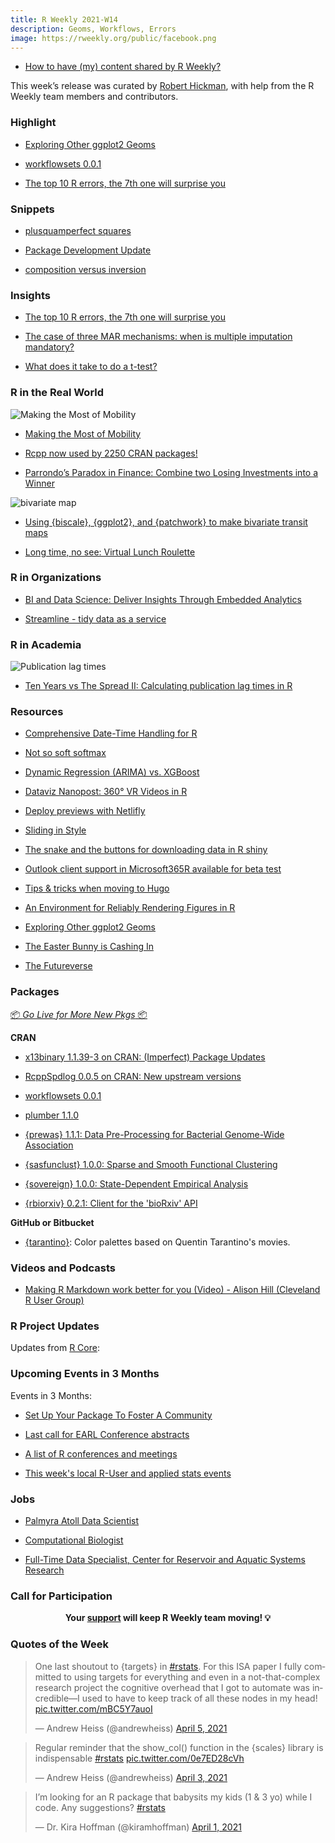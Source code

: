 ```yaml
---
title: R Weekly 2021-W14
description: Geoms, Workflows, Errors
image: https://rweekly.org/public/facebook.png
---
```


+ [How to have (my) content shared by R Weekly?](https://github.com/rweekly/rweekly.org#how-to-have-my-content-shared-by-r-weekly)

This week’s release was curated by [Robert Hickman](https://twitter.com/robwhickman?lang=en), with help from the R Weekly team members and contributors.

###  Highlight

+ [Exploring Other ggplot2 Geoms](https://ivelasq.rbind.io/blog/other-geoms/)

+ [workflowsets 0.0.1](https://www.tidyverse.org/blog/2021/03/workflowsets-0-0-1/)

+ [The top 10 R errors, the 7th one will surprise you](https://rtask.thinkr.fr/the-top-10-r-mistakes-the-7th-one-will-surprise-you/)

### Snippets

+ [plusquamperfect squares](https://xianblog.wordpress.com/2021/04/02/plusquamperfect-squares/)

+ [Package Development Update](https://coolbutuseless.github.io/2021/04/01/package-development-update/)

+ [composition versus inversion](https://xianblog.wordpress.com/2021/03/31/composition-versus-inversion/)

### Insights

+ [The top 10 R errors, the 7th one will surprise you](https://rtask.thinkr.fr/the-top-10-r-mistakes-the-7th-one-will-surprise-you/)

+ [The case of three MAR mechanisms: when is multiple imputation mandatory?](https://www.rdatagen.net/post/2021-03-30-some-cases-where-imputing-missing-data-matters/)

+ [What does it take to do a t-test?](https://rviews.rstudio.com/2021/03/29/what-does-it-take-to-do-a-t-test/)

### R in the Real World

![Making the Most of Mobility](https://raw.githubusercontent.com/rweekly/image/master/2021-04-05/rweeklymobilityscaled.png)

+ [Making the Most of Mobility](https://datawookie.dev/blog/2021/04/making-the-most-of-mobility/)

+ [Rcpp now used by 2250 CRAN packages!](http://dirk.eddelbuettel.com/blog/2021/03/31#rcpp_2250_packages)

+ [Parrondo’s Paradox in Finance: Combine two Losing Investments into a Winner](https://blog.ephorie.de/parrondos-paradox-in-finance-combine-two-losing-investments-into-a-winner)

![bivariate map](https://raw.githubusercontent.com/rweekly/image/master/2021-04-05/rweeklybivariate.png)

+ [Using {biscale}, {ggplot2}, and {patchwork} to make bivariate transit maps](https://ctompkins.netlify.app/post/bivariate_transit_map/)

+ [Long time, no see: Virtual Lunch Roulette](https://staff.math.su.se/hoehle/blog/2021/04/04/socialsamp.html)

###  R in Organizations

+ [BI and Data Science: Deliver Insights Through Embedded Analytics](https://blog.rstudio.com/2021/04/01/bi-and-data-science-deliver-insights-through-embedded-analytics/)

+ [Streamline - tidy data as a service](https://simplystatistics.org/2021/03/31/streamline-data-science/)

###  R in Academia

![Publication lag times](https://raw.githubusercontent.com/rweekly/image/master/2021-04-05/rweeklypublication.png)

+ [Ten Years vs The Spread II: Calculating publication lag times in R](https://quantixed.org/2021/04/04/ten-years-vs-the-spread-ii-calculating-publication-lag-times-in-r/)

###  Resources

+ [Comprehensive Date-Time Handling for R](https://www.tidyverse.org/blog/2021/03/clock-0-1-0/)

+ [Not so soft softmax](https://www.optionstocksmachines.com/post/2021-03-24-neural-nets-3/)

+ [Dynamic Regression (ARIMA) vs. XGBoost](https://datageeek.com/2021/04/01/dynamic-regression-arima-vs-xgboost/)

+ [Dataviz Nanopost: 360° VR Videos in R](https://www.tylermw.com/vr-videos-in-r/)

+ [Deploy previews with Netlifly](https://www.pipinghotdata.com/posts/2021-04-01-deploy-previews-with-netlifly)

+ [Sliding in Style](https://www.garrickadenbuie.com/talk/sliding-in-style-south-coast-ma/)

+ [The snake and the buttons for downloading data in R shiny](https://r-critique.com/the_snake_and_the_buttons_for_downloading_data_in_R_shiny)

+ [Outlook client support in Microsoft365R available for beta test](https://blog.revolutionanalytics.com/2021/03/outlook-client-in-microsoft365r-beta.html)

+ [Tips & tricks when moving to Hugo](https://www.jumpingrivers.com/blog/moving-to-hugo-tips-tricks-optimisation/)

+ [An Environment for Reliably Rendering Figures in R](https://datawookie.dev/blog/2021/03/docker-image-for-rendering-figures-in-r/)

+ [Exploring Other ggplot2 Geoms](https://ivelasq.rbind.io/blog/other-geoms/)

+ [The Easter Bunny is Cashing In](https://datawookie.dev/blog/2021/04/the-easter-bunny-is-cashing-in/)

+ [The Futureverse](https://www.futureverse.org/)

###  Packages

<p class="added-hostname"><a href="https://rweekly.org/live" target="_blank" class="externalLink">📦 <i>Go Live for More New Pkgs</i> 📦</a></p>

**CRAN**

+ [x13binary 1.1.39-3 on CRAN: (Imperfect) Package Updates](http://dirk.eddelbuettel.com/blog/2021/03/30#x13binary_1.1.39-3)

+ [RcppSpdlog 0.0.5 on CRAN: New upstream versions](http://dirk.eddelbuettel.com/blog/2021/03/28#rcppspdlog_0.0.5)

+ [workflowsets 0.0.1](https://www.tidyverse.org/blog/2021/03/workflowsets-0-0-1/)

+ [plumber 1.1.0](https://blog.rstudio.com/2021/03/29/plumber-v1-1-0/)

+ [{prewas} 1.1.1: Data Pre-Processing for Bacterial Genome-Wide Association](https://cran.r-project.org/package=prewas)

+ [{sasfunclust} 1.0.0: Sparse and Smooth Functional Clustering](https://cran.r-project.org/package=sasfunclust)

+ [{sovereign} 1.0.0: State-Dependent Empirical Analysis](https://cran.r-project.org/package=sovereign)

+ [{rbiorxiv} 0.2.1: Client for the 'bioRxiv' API](https://cran.r-project.org/package=rbiorxiv)

**GitHub or Bitbucket**

+ [{tarantino}](https://github.com/rexarski/tarantino): Color palettes based on Quentin Tarantino's movies.

###  Videos and Podcasts

+ [Making R Markdown work better for you (Video) - Alison Hill (Cleveland R User Group)](https://youtu.be/sxYE0BY1mdc)

<!--<div class="post-more-begin></div><div class="post-more-end"></div>-->

###  R Project Updates

Updates from [R Core](http://developer.r-project.org/blosxom.cgi/R-devel/NEWS):

###  Upcoming Events in 3 Months

Events in 3 Months:

+ [Set Up Your Package To Foster A Community](https://ropensci.org/commcalls/apr2021-pkg-community/)

+ [Last call for EARL Conference abstracts](https://www.mango-solutions.com/last-call-for-earl-conference-abstracts/)

+ [A list of R conferences and meetings](https://jumpingrivers.github.io/meetingsR/events.html)

+ [This week's local R-User and applied stats events](https://community.rstudio.com/c/irl)

### Jobs

+ [Palmyra Atoll Data Scientist](https://recruit.ap.ucsb.edu/JPF01968)

+ [Computational Biologist](https://www.r-users.com/jobs/computational-biologist/)

+ [Full-Time Data Specialist, Center for Reservoir and Aquatic Systems Research](https://sites.baylor.edu/powersresearchgroup/data-specialist/)

###  Call for Participation

<p class="hide-support added-hostname support-rweekly" style="text-align: center;font-weight: bold;">Your <a class="non-visited externalLink" href="https://www.patreon.com/rweekly" onclick="pas(this)">support</a> will keep R Weekly team moving! 💡</p>

###  Quotes of the Week

<blockquote class="twitter-tweet"><p lang="en" dir="ltr">One last shoutout to {targets} in <a href="https://twitter.com/hashtag/rstats?src=hash&amp;ref_src=twsrc%5Etfw">#rstats</a>. For this ISA paper I fully committed to using targets for everything and even in a not-that-complex research project the cognitive overhead that I got to automate was incredible—I used to have to keep track of all these nodes in my head! <a href="https://t.co/mBC5Y7auoI">pic.twitter.com/mBC5Y7auoI</a></p>&mdash; Andrew Heiss (@andrewheiss) <a href="https://twitter.com/andrewheiss/status/1378876915294027776?ref_src=twsrc%5Etfw">April 5, 2021</a></blockquote> <script async src="https://platform.twitter.com/widgets.js" charset="utf-8"></script>

<blockquote class="twitter-tweet"><p lang="en" dir="ltr">Regular reminder that the show_col() function in the {scales} library is indispensable <a href="https://twitter.com/hashtag/rstats?src=hash&amp;ref_src=twsrc%5Etfw">#rstats</a> <a href="https://t.co/0e7ED28cVh">pic.twitter.com/0e7ED28cVh</a></p>&mdash; Andrew Heiss (@andrewheiss) <a href="https://twitter.com/andrewheiss/status/1378368378889506829?ref_src=twsrc%5Etfw">April 3, 2021</a></blockquote> <script async src="https://platform.twitter.com/widgets.js" charset="utf-8"></script>

<blockquote class="twitter-tweet"><p lang="en" dir="ltr">I’m looking for an R package that babysits my kids (1 &amp; 3 yo) while I code. Any suggestions? <a href="https://twitter.com/hashtag/rstats?src=hash&amp;ref_src=twsrc%5Etfw">#rstats</a></p>&mdash; Dr. Kira Hoffman (@kiramhoffman) <a href="https://twitter.com/kiramhoffman/status/1377458317283315712?ref_src=twsrc%5Etfw">April 1, 2021</a></blockquote> <script async src="https://platform.twitter.com/widgets.js" charset="utf-8"></script>

